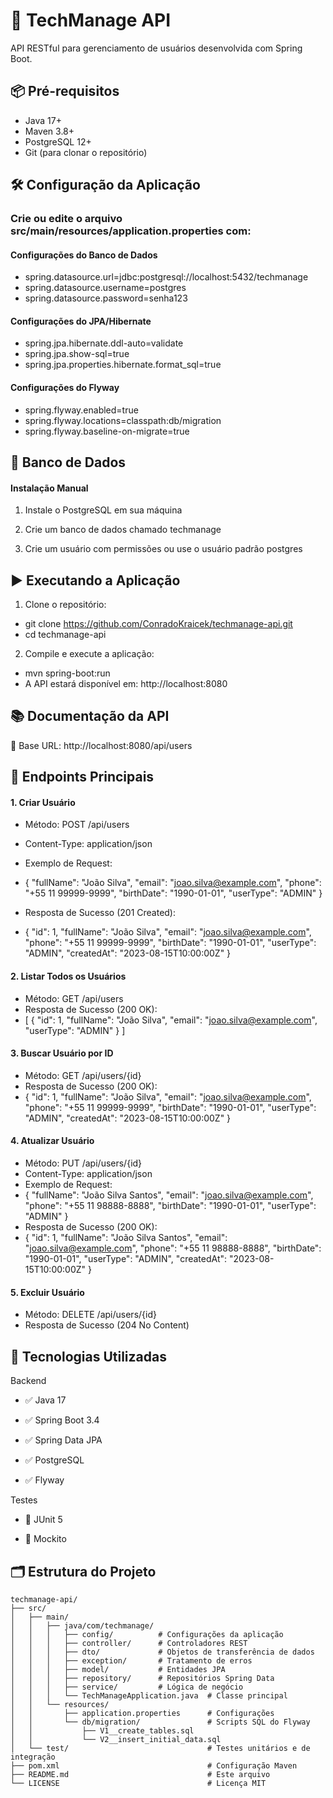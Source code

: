 # 🚀 TechManage API

API RESTful para gerenciamento de usuários desenvolvida com Spring Boot.

## 📦 Pré-requisitos

- Java 17+
- Maven 3.8+
- PostgreSQL 12+ 
- Git (para clonar o repositório)

## 🛠️ Configuração da Aplicação

### Crie ou edite o arquivo src/main/resources/application.properties com:
#### Configurações do Banco de Dados
- spring.datasource.url=jdbc:postgresql://localhost:5432/techmanage
- spring.datasource.username=postgres
- spring.datasource.password=senha123

#### Configurações do JPA/Hibernate
- spring.jpa.hibernate.ddl-auto=validate
- spring.jpa.show-sql=true
- spring.jpa.properties.hibernate.format_sql=true

#### Configurações do Flyway
- spring.flyway.enabled=true
- spring.flyway.locations=classpath:db/migration
- spring.flyway.baseline-on-migrate=true

## 🐘 Banco de Dados

#### Instalação Manual
1. Instale o PostgreSQL em sua máquina

2. Crie um banco de dados chamado techmanage

3. Crie um usuário com permissões ou use o usuário padrão postgres

## ▶️ Executando a Aplicação

1. Clone o repositório:
-  git clone https://github.com/ConradoKraicek/techmanage-api.git
-  cd techmanage-api
2. Compile e execute a aplicação:
-  mvn spring-boot:run
-  A API estará disponível em: http://localhost:8080

## 📚 Documentação da API

🔗 Base URL: http://localhost:8080/api/users

## 📌 Endpoints Principais
#### 1. Criar Usuário
-   Método: POST /api/users
-   Content-Type: application/json
-   Exemplo de Request:

- {
    "fullName": "João Silva",
    "email": "joao.silva@example.com",
    "phone": "+55 11 99999-9999",
    "birthDate": "1990-01-01",
    "userType": "ADMIN"
    }

- Resposta de Sucesso (201 Created):
- {
  "id": 1,
  "fullName": "João Silva",
  "email": "joao.silva@example.com",
  "phone": "+55 11 99999-9999",
  "birthDate": "1990-01-01",
  "userType": "ADMIN",
  "createdAt": "2023-08-15T10:00:00Z"
  }
#### 2. Listar Todos os Usuários
-   Método: GET /api/users
-   Resposta de Sucesso (200 OK):
- [
{
"id": 1,
"fullName": "João Silva",
"email": "joao.silva@example.com",
"userType": "ADMIN"
}
]
#### 3. Buscar Usuário por ID
-   Método: GET /api/users/{id}
-   Resposta de Sucesso (200 OK):
- {
"id": 1,
"fullName": "João Silva",
"email": "joao.silva@example.com",
"phone": "+55 11 99999-9999",
"birthDate": "1990-01-01",
"userType": "ADMIN",
"createdAt": "2023-08-15T10:00:00Z"
}
#### 4. Atualizar Usuário
-   Método: PUT /api/users/{id}
-   Content-Type: application/json
-   Exemplo de Request:
- {
"fullName": "João Silva Santos",
"email": "joao.silva@example.com",
"phone": "+55 11 98888-8888",
"birthDate": "1990-01-01",
"userType": "ADMIN"
}
-   Resposta de Sucesso (200 OK):
- {
"id": 1,
"fullName": "João Silva Santos",
"email": "joao.silva@example.com",
"phone": "+55 11 98888-8888",
"birthDate": "1990-01-01",
"userType": "ADMIN",
"createdAt": "2023-08-15T10:00:00Z"
}
#### 5. Excluir Usuário
-   Método: DELETE /api/users/{id}
-   Resposta de Sucesso (204 No Content)


## 🧰 Tecnologias Utilizadas

Backend
- ✅ Java 17

- ✅ Spring Boot 3.4

- ✅ Spring Data JPA

- ✅ PostgreSQL

- ✅ Flyway

Testes
- 🧪 JUnit 5

- 🧪 Mockito



## 🗂 Estrutura do Projeto

```plaintext
techmanage-api/
├── src/
│   ├── main/
│   │   ├── java/com/techmanage/
│   │   │   ├── config/          # Configurações da aplicação
│   │   │   ├── controller/      # Controladores REST
│   │   │   ├── dto/             # Objetos de transferência de dados
│   │   │   ├── exception/       # Tratamento de erros
│   │   │   ├── model/           # Entidades JPA
│   │   │   ├── repository/      # Repositórios Spring Data
│   │   │   ├── service/         # Lógica de negócio
│   │   │   └── TechManageApplication.java  # Classe principal
│   │   └── resources/
│   │       ├── application.properties      # Configurações
│   │       └── db/migration/               # Scripts SQL do Flyway
│   │           ├── V1__create_tables.sql
│   │           └── V2__insert_initial_data.sql
│   └── test/                               # Testes unitários e de integração
├── pom.xml                                 # Configuração Maven
├── README.md                               # Este arquivo
└── LICENSE                                 # Licença MIT





